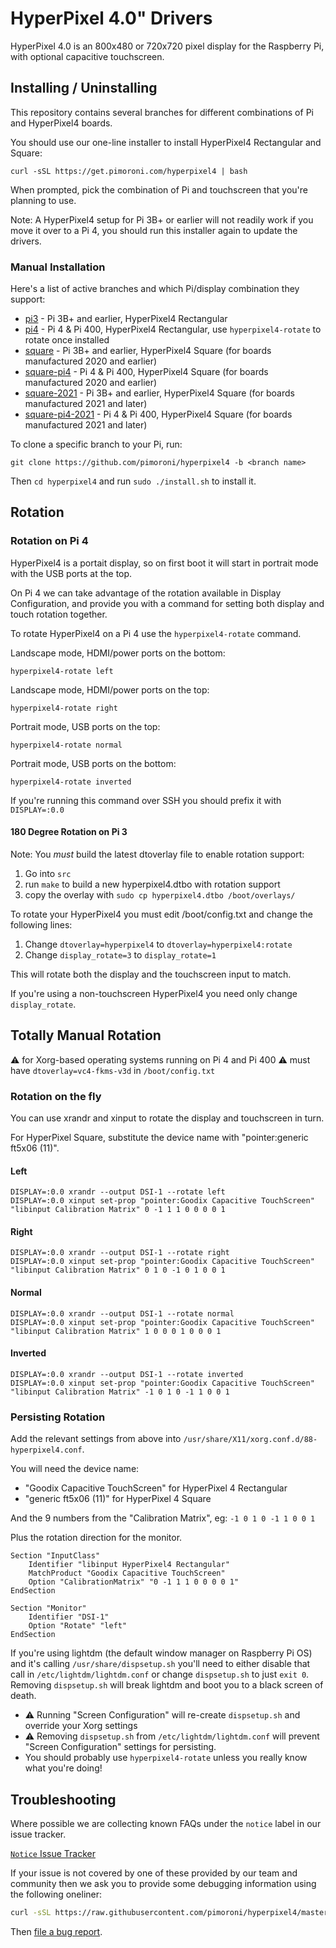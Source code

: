 # HyperPixel 4.0" Drivers

HyperPixel 4.0 is an 800x480 or 720x720 pixel display for the Raspberry Pi, with optional capacitive touchscreen.

## Installing / Uninstalling

This repository contains several branches for different combinations of Pi and HyperPixel4 boards.

You should use our one-line installer to install HyperPixel4 Rectangular and Square:

```
curl -sSL https://get.pimoroni.com/hyperpixel4 | bash
```

When prompted, pick the combination of Pi and touchscreen that you're planning to use.

Note: A HyperPixel4 setup for Pi 3B+ or earlier will not readily work if you move it over to a Pi 4, you should run this installer again to update the drivers.

### Manual Installation

Here's a list of active branches and which Pi/display combination they support:

* [pi3](https://github.com/pimoroni/hyperpixel4/tree/pi3) - Pi 3B+ and earlier, HyperPixel4 Rectangular
* [pi4](https://github.com/pimoroni/hyperpixel4/tree/pi4) - Pi 4 & Pi 400, HyperPixel4 Rectangular, use `hyperpixel4-rotate` to rotate once installed
* [square](https://github.com/pimoroni/hyperpixel4/tree/square) - Pi 3B+ and earlier, HyperPixel4 Square (for boards manufactured 2020 and earlier)
* [square-pi4](https://github.com/pimoroni/hyperpixel4/tree/square-pi4)  - Pi 4 & Pi 400, HyperPixel4 Square (for boards manufactured 2020 and earlier)
* [square-2021](https://github.com/pimoroni/hyperpixel4/tree/square-2021) - Pi 3B+ and earlier, HyperPixel4 Square (for boards manufactured 2021 and later)
* [square-pi4-2021](https://github.com/pimoroni/hyperpixel4/tree/square-pi4-2021)  - Pi 4 & Pi 400, HyperPixel4 Square (for boards manufactured 2021 and later)

To clone a specific branch to your Pi, run:

```
git clone https://github.com/pimoroni/hyperpixel4 -b <branch name>
```

Then `cd hyperpixel4` and run `sudo ./install.sh` to install it.

## Rotation

### Rotation on Pi 4

HyperPixel4 is a portait display, so on first boot it will start in portrait mode with the USB ports at the top.

On Pi 4 we can take advantage of the rotation available in Display Configuration, and provide you with a command for setting both display and touch rotation together.

To rotate HyperPixel4 on a Pi 4 use the `hyperpixel4-rotate` command.

Landscape mode, HDMI/power ports on the bottom:

```
hyperpixel4-rotate left
```

Landscape mode, HDMI/power ports on the top:
  
```
hyperpixel4-rotate right
```

Portrait mode, USB ports on the top:

```
hyperpixel4-rotate normal
```

Portrait mode, USB ports on the bottom:

```
hyperpixel4-rotate inverted
```

If you're running this command over SSH you should prefix it with `DISPLAY=:0.0`

#### 180 Degree Rotation on Pi 3

Note: You *must* build the latest dtoverlay file to enable rotation support:

1. Go into `src`
2. run `make` to build a new hyperpixel4.dtbo with rotation support
3. copy the overlay with `sudo cp hyperpixel4.dtbo /boot/overlays/`

To rotate your HyperPixel4 you must edit /boot/config.txt and change the following lines:

1. Change `dtoverlay=hyperpixel4` to `dtoverlay=hyperpixel4:rotate`
2. Change `display_rotate=3` to `display_rotate=1`

This will rotate both the display and the touchscreen input to match.

If you're using a non-touchscreen HyperPixel4 you need only change `display_rotate`.

## Totally Manual Rotation

:warning: for Xorg-based operating systems running on Pi 4 and Pi 400
:warning: must have `dtoverlay=vc4-fkms-v3d` in `/boot/config.txt`

### Rotation on the fly

You can use xrandr and xinput to rotate the display and touchscreen in turn.

For HyperPixel Square, substitute the device name with "pointer:generic ft5x06 (11)".

#### Left

```
DISPLAY=:0.0 xrandr --output DSI-1 --rotate left
DISPLAY=:0.0 xinput set-prop "pointer:Goodix Capacitive TouchScreen" "libinput Calibration Matrix" 0 -1 1 1 0 0 0 0 1
```

#### Right

```
DISPLAY=:0.0 xrandr --output DSI-1 --rotate right
DISPLAY=:0.0 xinput set-prop "pointer:Goodix Capacitive TouchScreen" "libinput Calibration Matrix" 0 1 0 -1 0 1 0 0 1
```

#### Normal

```
DISPLAY=:0.0 xrandr --output DSI-1 --rotate normal
DISPLAY=:0.0 xinput set-prop "pointer:Goodix Capacitive TouchScreen" "libinput Calibration Matrix" 1 0 0 0 1 0 0 0 1
```

#### Inverted

```
DISPLAY=:0.0 xrandr --output DSI-1 --rotate inverted
DISPLAY=:0.0 xinput set-prop "pointer:Goodix Capacitive TouchScreen" "libinput Calibration Matrix" -1 0 1 0 -1 1 0 0 1
```

### Persisting Rotation

Add the relevant settings from above into `/usr/share/X11/xorg.conf.d/88-hyperpixel4.conf`.

You will need the device name:

* "Goodix Capacitive TouchScreen" for HyperPixel 4 Rectangular
* "generic ft5x06 (11)" for HyperPixel 4 Square

And the 9 numbers from the "Calibration Matrix", eg: `-1 0 1 0 -1 1 0 0 1`

Plus the rotation direction for the monitor.

```
Section "InputClass"
	Identifier "libinput HyperPixel4 Rectangular"
	MatchProduct "Goodix Capacitive TouchScreen"
	Option "CalibrationMatrix" "0 -1 1 1 0 0 0 0 1"
EndSection

Section "Monitor"
	Identifier "DSI-1"
	Option "Rotate" "left"
EndSection
```

If you're using lightdm (the default window manager on Raspberry Pi OS) and it's calling `/usr/share/dispsetup.sh` you'll need to either disable that call in `/etc/lightdm/lightdm.conf` or change `dispsetup.sh` to just `exit 0`. Removing `dispsetup.sh` will break lightdm and boot you to a black screen of death.

* :warning: Running "Screen Configuration" will re-create `dispsetup.sh` and override your Xorg settings
* :warning: Removing `dispsetup.sh` from `/etc/lightdm/lightdm.conf` will prevent "Screen Configuration" settings for persisting.
* You should probably use `hyperpixel4-rotate` unless you really know what you're doing!

## Troubleshooting

Where possible we are collecting known FAQs under the `notice` label in our issue tracker.

[`Notice` Issue Tracker](https://github.com/pimoroni/hyperpixel4/issues?q=is%3Aissue+label%3Anotice+)

If your issue is not covered by one of these provided by our team and community 
then we ask you to provide some debugging information using the following oneliner:

```bash
curl -sSL https://raw.githubusercontent.com/pimoroni/hyperpixel4/master/hyperpixel4-debug.sh | bash
```

Then [file a bug report](https://github.com/pimoroni/hyperpixel4/issues/new/choose).


